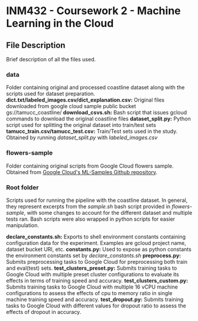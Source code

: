 # INM432 - Coursework 2 - Machine Learning in the Cloud

## File Description
Brief description of all the files used.

### data
Folder containing original and processed coastline dataset along with the scripts used for dataset preparation.
**dict.txt/labeled_images.csv/dict_explanation.csv:** Original files downloaded from google cloud sample public bucket gs://tamucc_coastline/
**download_csvs.sh:** Bash script that issues gcloud commands to download the original coastline files
**dataset_split.py:** Python script used for splitting the original dataset into train/test sets
**tamucc_train.csv/tamucc_test.csv:** Train/Test sets used in the study. Obtained by running *dataset_split.py* with *labeled_images.csv*

### flowers-sample
Folder containing original scripts from Google Cloud flowers sample. Obtained from [Google Cloud's ML-Samples Github repository](https://github.com/GoogleCloudPlatform/cloudml-samples).

### Root folder
Scripts used for running the pipeline with the coastline dataset. In general, they represent excerpts from the *sample.sh* bash script provided in *flowers-sample*, with some changes to account for the different dataset and multiple tests ran. Bash scripts were also wrapped in python scripts for easier manipulation.

**declare_constants.sh:** Exports to shell environment constants containing configuration data for the experiment. Examples are gcloud project name, dataset bucket URI, etc.
**constants.py:** Used to expose as python constants the environment constants set by *declare_constants.sh*
**preprocess.py:** Submits preprocessing tasks to Google Cloud for preprocessing both train and eval(test) sets.
**test_clusters_preset.py:** Submits training tasks to Google Cloud with multiple preset cluster configurations to evaluate its effects in terms of training speed and accuracy.
**test_clusters_custom.py:** Submits training tasks to Google Cloud with multiple 16 vCPU machine configurations to assess the effects of cpu to memory ratio in single machine training speed and accuracy.
**test_dropout.py:** Submits training tasks to Google Cloud with different values for dropout ratio to assess the effects of dropout in accuracy.
